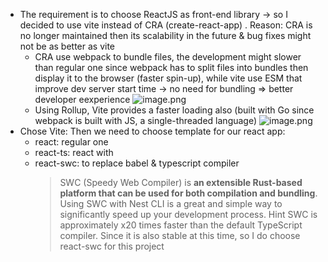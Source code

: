 - The requirement is to choose ReactJS as front-end library → so I decided to use vite instead of CRA (create-react-app) . Reason: CRA is no longer maintained then its scalability in the future & bug fixes might not be as better as vite
  - CRA use webpack to bundle files, the development might slower than regular one since webpack has to split files into bundles then display it to the browser (faster spin-up), while vite use ESM that improve dev server start time → no need for bundling ⇒ better developer eexperience
    ![image.png](https://prod-files-secure.s3.us-west-2.amazonaws.com/f85f94a8-f0c4-49a7-805c-7432c275d565/e6450781-6a5d-4cee-9837-c296f86321a0/image.png)
  - Using Rollup, Vite provides a faster loading also (built with Go since webpack is built with JS, a single-threaded language)
  ![image.png](https://prod-files-secure.s3.us-west-2.amazonaws.com/f85f94a8-f0c4-49a7-805c-7432c275d565/60c6467d-3713-44c7-867f-d110cb0ac372/image.png)
- Chose Vite: Then we need to choose template for our react app:
  - react: regular one
  - react-ts: react with
  - react-swc: to replace babel & typescript compiler
    > SWC (Speedy Web Compiler) is **an extensible Rust-based platform that can be used for both compilation and bundling**. Using SWC with Nest CLI is a great and simple way to significantly speed up your development process. Hint SWC is approximately x20 times faster than the default TypeScript compiler.
    Since it is also stable at this time, so I do choose react-swc for this project
